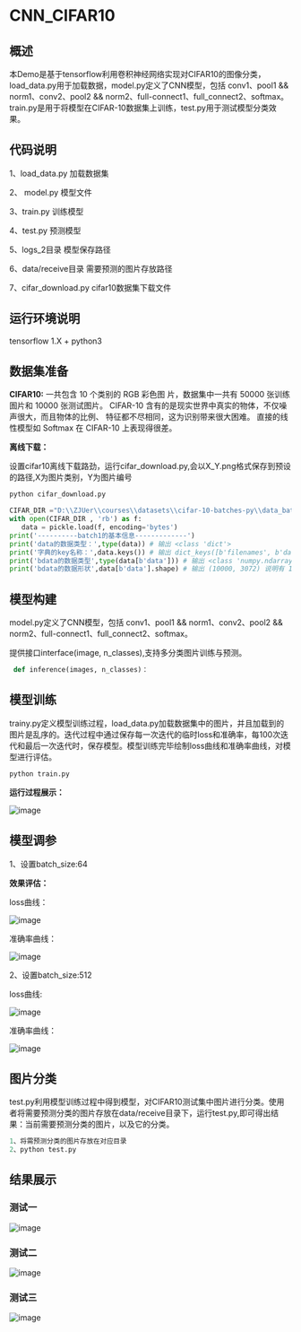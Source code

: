 # CNN_CIFAR10

## 概述
本Demo是基于tensorflow利用卷积神经网络实现对CIFAR10的图像分类，load_data.py用于加载数据，model.py定义了CNN模型，包括 conv1、pool1 && norm1、conv2、pool2 && norm2、full-connect1、full_connect2、softmax。train.py是用于将模型在CIFAR-10数据集上训练，test.py用于测试模型分类效果。

## 代码说明

1、load_data.py 加载数据集

2、 model.py 模型文件

3、train.py 训练模型

4、test.py 预测模型

5、logs_2目录 模型保存路径

6、data/receive目录 需要预测的图片存放路径

7、cifar_download.py cifar10数据集下载文件

## 运行环境说明

tensorflow 1.X + python3

## 数据集准备

**CIFAR10:** 一共包含 10 个类别的 RGB 彩色图 片，数据集中一共有 50000 张训练圄片和 10000 张测试图片。 CIFAR-10 含有的是现实世界中真实的物体，不仅噪声很大，而且物体的比例、 特征都不尽相同，这为识别带来很大困难。 直接的线性模型如 Softmax 在 CIFAR-10 上表现得很差。

**离线下载：** 

设置cifar10离线下载路劲，运行cifar_download.py,会以X_Y.png格式保存到预设的路径,X为图片类别，Y为图片编号
```python
python cifar_download.py
 ```
 ```python
CIFAR_DIR ="D:\\ZJUer\\courses\\datasets\\cifar-10-batches-py\\data_batch_5"#数据集路径
with open(CIFAR_DIR , 'rb') as f:
    data = pickle.load(f, encoding='bytes')
print('----------batch1的基本信息-------------')    
print('data的数据类型：',type(data)) # 输出 <class 'dict'>
print('字典的key名称：',data.keys()) # 输出 dict_keys([b'filenames', b'data', b'labels', b'batch_label'])
print('bdata的数据类型',type(data[b'data'])) # 输出 <class 'numpy.ndarray'>
print('bdata的数据形状',data[b'data'].shape) # 输出 (10000, 3072) 说明有 10000 个样本, 3072个特征
 ```
 
## 模型构建

model.py定义了CNN模型，包括 conv1、pool1 && norm1、conv2、pool2 && norm2、full-connect1、full_connect2、softmax。

提供接口interface(image, n_classes),支持多分类图片训练与预测。

```python
 def inference(images, n_classes)：
 ```
 
## 模型训练

trainy.py定义模型训练过程，load_data.py加载数据集中的图片，并且加载到的图片是乱序的。迭代过程中通过保存每一次迭代的临时loss和准确率，每100次迭代和最后一次迭代时，保存模型。模型训练完毕绘制loss曲线和准确率曲线，对模型进行评估。

```python
python train.py
 ```
 
**运行过程展示：** 

 ![image](https://github.com/CarrollAdmin/CNN_CIFAR10/blob/master/img/CNN_1.png)
 
 ## 模型调参
 
 1、设置batch_size:64
 
 **效果评估：**
 
 loss曲线：
 
 ![image](https://github.com/CarrollAdmin/CNN_CIFAR10/blob/master/img/CNN_5.png)
 
 准确率曲线：
 
 ![image](https://github.com/CarrollAdmin/CNN_CIFAR10/blob/master/img/CNN_6.png)
 
 2、设置batch_size:512
 
 loss曲线:
 
 ![image](https://github.com/CarrollAdmin/CNN_CIFAR10/blob/master/img/CNN_2.png)
 
 准确率曲线：
 
 ![image](https://github.com/CarrollAdmin/CNN_CIFAR10/blob/master/img/CNN_3.png)
 
 
 ## 图片分类
 
 test.py利用模型训练过程中得到模型，对CIFAR10测试集中图片进行分类。使用者将需要预测分类的图片存放在data/receive目录下，运行test.py,即可得出结果：当前需要预测分类的图片，以及它的分类。
 
 ```python
 1、将需预测分类的图片存放在对应目录
 2、python test.py
 ```

## 结果展示
### 测试一
![image](https://github.com/CarrollAdmin/CNN_CIFAR10/blob/master/img/predict1.png)
### 测试二
![image](https://github.com/CarrollAdmin/CNN_CIFAR10/blob/master/img/predict2.png)
### 测试三
![image](https://github.com/CarrollAdmin/CNN_CIFAR10/blob/master/img/predict3.png)
